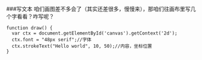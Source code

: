 ###写文本
咱们画图差不多会了（其实还差很多，慢慢来），那咱们往画布里写几个字看看？咋写呢？<br />

```
function draw() {
  var ctx = document.getElementById('canvas').getContext('2d');
  ctx.font = "48px serif";//字体
  ctx.strokeText("Hello world", 10, 50);//内容，坐标位置
}
```
